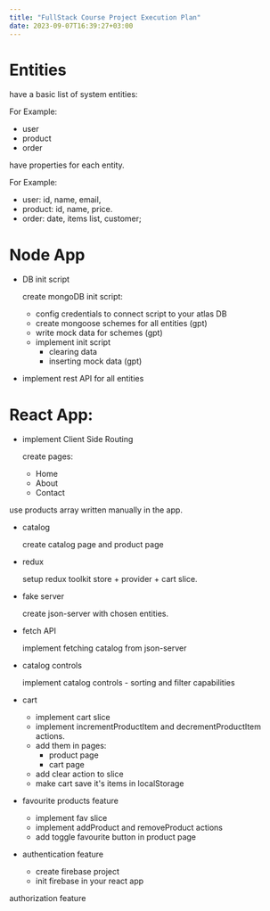 ```yaml
---
title: "FullStack Course Project Execution Plan"
date: 2023-09-07T16:39:27+03:00
---
```


# Entities

have a basic list of system entities:

For Example:

* user
* product
* order

have properties for each entity.

For Example:

* user: id, name, email,
* product: id, name, price.
* order: date, items list, customer;

# Node App

* DB init script

  create mongoDB init script:

    * config credentials to connect script to your atlas DB
    * create mongoose schemes for all entities (gpt)
    * write mock data for schemes (gpt)
    * implement init script
      * clearing data
      * inserting mock data (gpt)

* implement rest API for all entities

# React App:

* implement Client Side Routing
  
  create pages:

  * Home
  * About
  * Contact

use products array written manually in the app.

* catalog

  create catalog page and product page

* redux

  setup redux toolkit store + provider + cart slice.

* fake server

  create json-server with chosen entities.


* fetch API

  implement fetching catalog from json-server

* catalog controls
  
  implement catalog controls - sorting and filter capabilities

* cart

  * implement cart slice
  * implement incrementProductItem and decrementProductItem actions.
  * add them in pages:
    - product page
    - cart page
  * add clear action to slice
  * make cart save it's items in localStorage

* favourite products feature

  * implement fav slice
  * implement addProduct and removeProduct actions
  * add toggle favourite button in product page

* authentication feature

  * create firebase project
  * init firebase in your react app

authorization feature